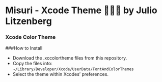 # Misuri - Xcode Theme 👨🏾‍💻 by Julio Litzenberg 

### Xcode Color Theme 

###How to Install 
- Download the .xccolortheme files from this repository.
- Copy the files into: `~/Library/Developer/Xcode/UserData/FontAndColorThemes`
- Select the theme within Xcodes’ preferences.
